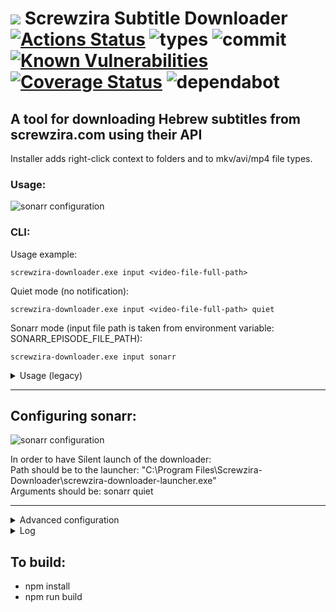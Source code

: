 # ![](https://raw.githubusercontent.com/yoavain/screwzira-subtitle-downloader/master/resources/icons/sz-64.png) Screwzira Subtitle Downloader  <br>[![Actions Status](https://github.com/yoavain/screwzira-subtitle-downloader/workflows/Node%20CI/badge.svg)](https://github.com/yoavain/screwzira-subtitle-downloader/actions) ![types](https://img.shields.io/npm/types/typescript.svg) ![commit](https://img.shields.io/github/last-commit/yoavain/screwzira-subtitle-downloader.svg) [![Known Vulnerabilities](https://snyk.io//test/github/yoavain/screwzira-subtitle-downloader/badge.svg?targetFile=package.json)](https://snyk.io//test/github/yoavain/screwzira-subtitle-downloader?targetFile=package.json) [![Coverage Status](https://coveralls.io/repos/github/yoavain/screwzira-subtitle-downloader/badge.svg?branch=master)](https://coveralls.io/github/yoavain/screwzira-subtitle-downloader?branch=master) ![dependabot](https://api.dependabot.com/badges/status?host=github&repo=yoavain/screwzira-subtitle-downloader)

## A tool for downloading Hebrew subtitles from screwzira.com using their API
Installer adds right-click context to folders and to mkv/avi/mp4 file types.


### Usage: 
![sonarr configuration](https://raw.githubusercontent.com/yoavain/screwzira-subtitle-downloader/master/resources/screenshots/right-click-usage.gif)

### CLI:
Usage example:  
```
screwzira-downloader.exe input <video-file-full-path>
```  

Quiet mode (no notification):  
```
screwzira-downloader.exe input <video-file-full-path> quiet
```
  
Sonarr mode (input file path is taken from environment variable: SONARR_EPISODE_FILE_PATH):
```
screwzira-downloader.exe input sonarr  
```

<details><summary>Usage (legacy)</summary>
<p>

```
screwzira-downloader.exe <video-file-full-path>
```
</p>
</details>

---

## Configuring sonarr:

![sonarr configuration](https://raw.githubusercontent.com/yoavain/screwzira-subtitle-downloader/master/resources/screenshots/sonarr-custom-script.png)

In order to have Silent launch of the downloader:  
Path should be to the launcher: "C:\Program Files\Screwzira-Downloader\screwzira-downloader-launcher.exe"  
Arguments should be: sonarr quiet

---

<details><summary>Advanced configuration</summary>
<p>
Configuration json file is located under the %ProgramData%\Screwzira-Downloader folder.<br>  
 * You can change the log level<br>
 * You can configure replacement pair (useful for series name mismatch)<br>
 
 example:
 ```json
{
	"logLevel": "verbose",
	"replacePairs": {
		"The Handmaids Tale": "The Handmaid's Tale"
	}
}

```
</p>
</details>

<details><summary>Log</summary>
<p>
Log file is located under the %ProgramData%\Screwzira-Downloader folder.<br>  
 * You can use it to find a reason for why subtitles that are available in the website, are not being downloaded<br> 

</p>
</details>

## To build:

 * npm install
 * npm run build
